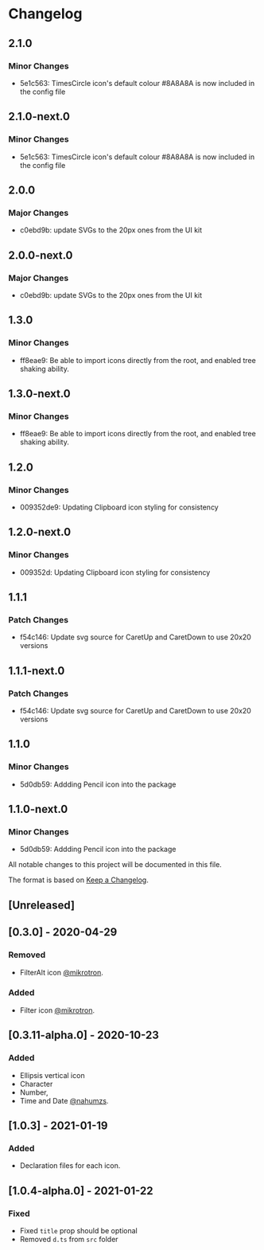 # Changelog

## 2.1.0

### Minor Changes

- 5e1c563: TimesCircle icon's default colour #8A8A8A is now included in the config file

## 2.1.0-next.0

### Minor Changes

- 5e1c563: TimesCircle icon's default colour #8A8A8A is now included in the config file

## 2.0.0

### Major Changes

- c0ebd9b: update SVGs to the 20px ones from the UI kit

## 2.0.0-next.0

### Major Changes

- c0ebd9b: update SVGs to the 20px ones from the UI kit

## 1.3.0

### Minor Changes

- ff8eae9: Be able to import icons directly from the root, and enabled tree shaking ability.

## 1.3.0-next.0

### Minor Changes

- ff8eae9: Be able to import icons directly from the root, and enabled tree shaking ability.

## 1.2.0

### Minor Changes

- 009352de9: Updating Clipboard icon styling for consistency

## 1.2.0-next.0

### Minor Changes

- 009352d: Updating Clipboard icon styling for consistency

## 1.1.1

### Patch Changes

- f54c146: Update svg source for CaretUp and CaretDown to use 20x20 versions

## 1.1.1-next.0

### Patch Changes

- f54c146: Update svg source for CaretUp and CaretDown to use 20x20 versions

## 1.1.0

### Minor Changes

- 5d0db59: Addding Pencil icon into the package

## 1.1.0-next.0

### Minor Changes

- 5d0db59: Addding Pencil icon into the package

All notable changes to this project will be documented in this file.

The format is based on [Keep a Changelog](https://keepachangelog.com/en/1.0.0/).

## [Unreleased]

## [0.3.0] - 2020-04-29

### Removed

- FilterAlt icon [@mikrotron](https://github.com/mikrotron).

### Added

- Filter icon [@mikrotron](https://github.com/mikrotron).

## [0.3.11-alpha.0] - 2020-10-23

### Added

- Ellipsis vertical icon
- Character
- Number,
- Time and Date
  [@nahumzs](https://github.com/nahumzs).

## [1.0.3] - 2021-01-19

### Added

- Declaration files for each icon.

## [1.0.4-alpha.0] - 2021-01-22

### Fixed

- Fixed `title` prop should be optional
- Removed `d.ts` from `src` folder
